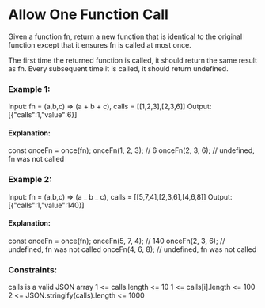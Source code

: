 # Allow One Function Call

Given a function fn, return a new function that is identical to the original function except that it ensures fn is called at most once.

The first time the returned function is called, it should return the same result as fn.
Every subsequent time it is called, it should return undefined.

### Example 1:

Input: fn = (a,b,c) => (a + b + c), calls = [[1,2,3],[2,3,6]]
Output: [{"calls":1,"value":6}]

#### Explanation:

const onceFn = once(fn);
onceFn(1, 2, 3); // 6
onceFn(2, 3, 6); // undefined, fn was not called

### Example 2:

Input: fn = (a,b,c) => (a _ b _ c), calls = [[5,7,4],[2,3,6],[4,6,8]]
Output: [{"calls":1,"value":140}]

#### Explanation:

const onceFn = once(fn);
onceFn(5, 7, 4); // 140
onceFn(2, 3, 6); // undefined, fn was not called
onceFn(4, 6, 8); // undefined, fn was not called

### Constraints:

calls is a valid JSON array
1 <= calls.length <= 10
1 <= calls[i].length <= 100
2 <= JSON.stringify(calls).length <= 1000
